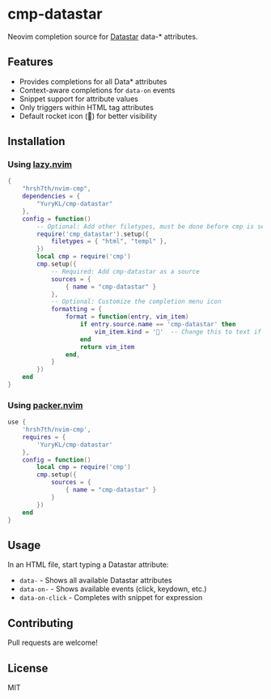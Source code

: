 # cmp-datastar

Neovim completion source for [Datastar](https://data-star.dev/) data-* attributes.

## Features

- Provides completions for all Data* attributes
- Context-aware completions for `data-on` events
- Snippet support for attribute values
- Only triggers within HTML tag attributes
- Default rocket icon (🚀) for better visibility

## Installation

### Using [lazy.nvim](https://github.com/folke/lazy.nvim)

```lua
{
    "hrsh7th/nvim-cmp",
    dependencies = {
        "YuryKL/cmp-datastar"
    },
    config = function()
        -- Optional: Add other filetypes, must be done before cmp is setup
        require('cmp_datastar').setup({
            filetypes = { "html", "templ" },
        })
        local cmp = require('cmp')
        cmp.setup({
            -- Required: Add cmp-datastar as a source
            sources = {
                { name = "cmp-datastar" }
            },
            -- Optional: Customize the completion menu icon
            formatting = {
                format = function(entry, vim_item)
                    if entry.source.name == 'cmp-datastar' then
                        vim_item.kind = '🚀'  -- Change this to text if you prefer
                    end
                    return vim_item
                end,
            }
        })
    end
}
```

### Using [packer.nvim](https://github.com/wbthomason/packer.nvim)

```lua
use {
    'hrsh7th/nvim-cmp',
    requires = {
        'YuryKL/cmp-datastar'
    },
    config = function()
        local cmp = require('cmp')
        cmp.setup({
            sources = {
                { name = "cmp-datastar" }
            }
        })
    end
}
```

## Usage

In an HTML file, start typing a Datastar attribute:
- `data-` - Shows all available Datastar attributes
- `data-on-` - Shows available events (click, keydown, etc.)
- `data-on-click` - Completes with snippet for expression

## Contributing

Pull requests are welcome!

## License

MIT
